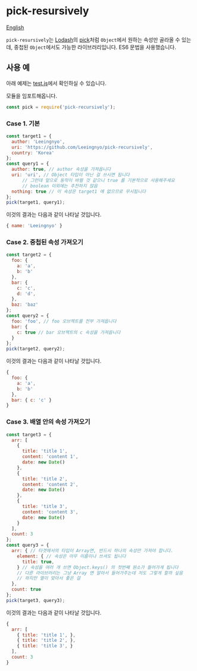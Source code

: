 # pick-resursively

[English](README.md)

`pick-resursively`는 [Lodash](https://lodash.com/)의 [pick](https://lodash.com/docs/4.17.4#pick)처럼
`Object`에서 원하는 속성만 골라올 수 있는데, 중첩된 `Object`에서도 가능한 라이브러리입니다.
ES6 문법을 사용했습니다.

## 사용 예

아래 예제는 [test.js](test.js)에서 확인하실 수 있습니다.

모듈을 임포트해옵니다.

```js
const pick = require('pick-recursively');
```

### Case 1. 기본

```js
const target1 = {
  author: 'Leeingnyo',
  uri: 'https://github.com/Leeingnyo/pick-recursively',
  country: 'Korea'
};
const query1 = {
  author: true, // author 속성을 가져옵니다
  uri: 'uri', // Object 타입이 아닌 걸 쓰시면 됩니다
      // 그런데 앞으로 동작이 바뀔 것 같으니 true 를 기본적으로 사용해주세요
      // boolean 이외에는 추천하지 않음
  nothing: true // 이 속성은 target1 에 없으므로 무시됩니다
};
pick(target1, query1);
```

이것의 결과는 다음과 같이 나타날 것입니다.

```js
{ name: 'Leeingnyo' }
```

### Case 2. 중첩된 속성 가져오기

```js
const target2 = {
  foo: {
    a: 'a',
    b: 'b'
  },
  bar: {
    c: 'c',
    d: 'd',
  },
  baz: 'baz'
};
const query2 = {
  foo: 'foo', // foo 오브젝트를 전부 가져옵니다
  bar: {
    c: true // bar 오브젝트의 c 속성을 가져옵니다
  }
};
pick(target2, query2);
```

이것의 결과는 다음과 같이 나타날 것입니다.

```js
{
  foo: {
    a: 'a',
    b: 'b'
  },
  bar: { c: 'c' }
}
```

### Case 3. 배열 안의 속성 가져오기

```js
const target3 = {
  arr: [
    {
      title: 'title 1',
      content: 'content 1',
      date: new Date()
    },
    {
      title: 'title 2',
      content: 'content 2',
      date: new Date()
    },
    {
      title: 'title 3',
      content: 'content 3',
      date: new Date()
    }
  ],
  count: 3
};
const query3 = {
  arr: { // 타겟에서의 타입이 Array면, 반드시 하나의 속성만 가져야 합니다.
    element: { // 속성은 아무 이름이나 쓰셔도 됩니다
      title: true,
    } // 속성을 여러 개 쓰면 Object.keys() 의 첫번째 원소가 들어가게 됩니다
    // 다른 라이브러리는 그냥 Array 면 알아서 들어가주는데 저도 그렇게 할까 싶음
    // 하지만 열이 맞아서 좋은 걸
  },
  count: true
};
pick(target3, query3);
```

이것의 결과는 다음과 같이 나타날 것입니다.

```js
{
  arr: [
    { title: 'title 1', },
    { title: 'title 2', },
    { title: 'title 3', }
  ],
  count: 3
}
```
